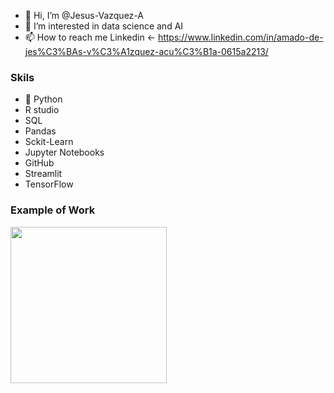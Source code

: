 - 👋 Hi, I’m @Jesus-Vazquez-A
- 👀 I’m interested in  data science and AI
- 📫 How to reach me Linkedin <- https://www.linkedin.com/in/amado-de-jes%C3%BAs-v%C3%A1zquez-acu%C3%B1a-0615a2213/




### **Skils**

* :snake: Python
* R studio
* SQL
* Pandas
* Sckit-Learn
* Jupyter Notebooks
* GitHub
* Streamlit
* TensorFlow


### **Example of Work**

<img src="https://media.giphy.com/media/BileRHL3JLUMtG4vH5/giphy.gif" width=250>
<!---
Jesus-Vazquez-A/Jesus-Vazquez-A is a ✨ special ✨ repository because its `README.md` (this file) appears on your GitHub profile.
You can click the Preview link to take a look at your changes.
---
